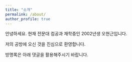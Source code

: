 ```yaml
---
title: "소개"
permalink: /about/
author_profile: true
---
```

안녕하세요. 현재 전문대 컴공과 재학중인 2002년생 오현근입니다.

저의 공방에 오신 것을 진심으로 환영합니다.

방명록은 아래 댓글을 활용해주시기 바랍니다.